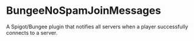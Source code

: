 # BungeeNoSpamJoinMessages
A Spigot/Bungee plugin that notifies all servers when a player successfully connects to a server.
